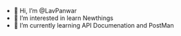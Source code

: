 - 👋 Hi, I’m @LavPanwar
- 👀 I’m interested in learn Newthings
- 🌱 I’m currently learning API Documenation and PostMan

<!---
LavPanwar/LavPanwar is a ✨ special ✨ repository because its `README.md` (this file) appears on your GitHub profile.
You can click the Preview link to take a look at your changes.
--->
